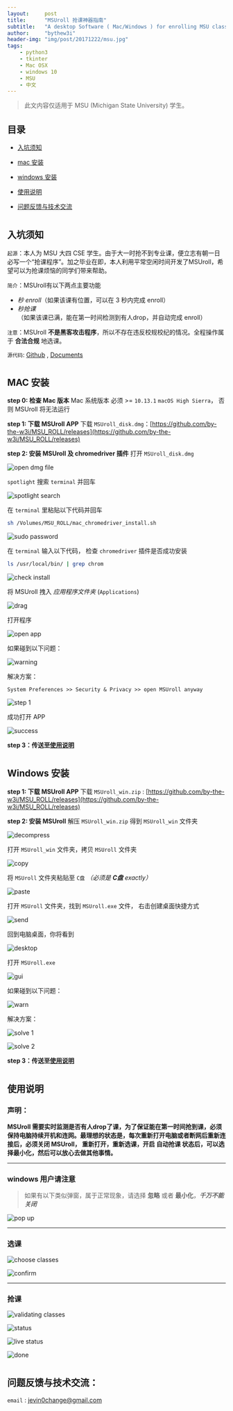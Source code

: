 ```yaml
---
layout:     post
title:      "MSUroll 抢课神器指南"
subtitle:   "A desktop Software ( Mac/Windows ) for enrolling MSU classes."
author:     "bythew3i"
header-img: "img/post/20171222/msu.jpg"
tags:
    - python3
    - tkinter
    - Mac OSX
    - windows 10
    - MSU
    - 中文
---
```

> 此文内容仅适用于 MSU (Michigan State University) 学生。


## 目录
- [入坑须知](#desc)

- [mac 安装](#mac-setup)

- [windows 安装](#win-setup)

- [使用说明](#intro)

- [问题反馈与技术交流](#feedback)

# <a name="desc"/>
## 入坑须知
`起源`：本人为 MSU 大四 CSE 学生。由于大一时抢不到专业课，便立志有朝一日必写一个“抢课程序”。加之毕业在即，本人利用平常空闲时间开发了MSUroll，希望可以为抢课烦恼的同学们带来帮助。

`简介`：MSUroll有以下两点主要功能
- *秒 enroll*（如果该课有位置，可以在 3 秒内完成 enroll）
- *秒抢课* （如果该课已满，能在第一时间检测到有人drop，并自动完成 enroll）

`注意`：MSUroll **不是黑客攻击程序**，所以不存在违反校规校纪的情况。全程操作属于 **合法合规** 地选课。

`源代码`: [Github](https://github.com/by-the-w3i/MSU_ROLL) , [Documents](https://by-the-w3i.github.io/MSU_ROLL/)

# <a name="mac-setup"/>
## MAC 安装
**step 0: 检查 Mac 版本**
Mac 系统版本 必须 >= `10.13.1` `macOS High Sierra`， 否则 MSUroll 将无法运行

**step 1: 下载 MSUroll APP**
下载 `MSUroll_disk.dmg`：[https://github.com/by-the-w3i/MSU_ROLL/releases](https://github.com/by-the-w3i/MSU_ROLL/releases)


**step 2: 安装 MSUroll 及 chromedriver 插件**
打开 `MSUroll_disk.dmg`

![open dmg file](/img/post/20171222/mac_download/screenshots/open_dmg.png)

`spotlight` 搜索 `terminal` 并回车

![spotlight search](/img/post/20171222/mac_download/screenshots/spotlight.png)

在 `terminal` 里粘贴以下代码并回车

```bash
sh /Volumes/MSU_ROLL/mac_chromedriver_install.sh
```
![sudo password](/img/post/20171222/mac_download/screenshots/pass.png)

在 `terminal` 输入以下代码， 检查 `chromedriver`  插件是否成功安装

```bash
ls /usr/local/bin/ | grep chrom
```
![check install](/img/post/20171222/mac_download/screenshots/check.png)

将 MSUroll 拽入 *应用程序文件夹* (`Applications`)

![drag](/img/post/20171222/mac_download/screenshots/drag_app.png)

打开程序

![open app](/img/post/20171222/mac_download/screenshots/open.png)

如果碰到以下问题：

![warning](/img/post/20171222/mac_download/screenshots/warning.png)

解决方案：

```
System Preferences >> Security & Privacy >> open MSUroll anyway
```

![step 1](/img/post/20171222/mac_download/screenshots/step1.png)

成功打开 APP

![success](/img/post/20171222/mac_download/screenshots/success.png)

**step 3：传送至[使用说明](#intro)**

# <a name="win-setup"/>
## Windows 安装
**step 1: 下载 MSUroll APP**
下载 `MSUroll_win.zip` : [https://github.com/by-the-w3i/MSU_ROLL/releases](https://github.com/by-the-w3i/MSU_ROLL/releases)

**step 2: 安装 MSUroll**
解压 `MSUroll_win.zip` 得到 `MSUroll_win` 文件夹

![decompress](/img/post/20171222/win_download/screenshots/decompress.png)

打开 `MSUroll_win` 文件夹，拷贝 `MSUroll` 文件夹

![copy](/img/post/20171222/win_download/screenshots/copy.png)

将 `MSUroll` 文件夹粘贴至 `C盘` *（必须是 **C盘** exactly）*

![paste](/img/post/20171222/win_download/screenshots/paste.png)

打开 `MSUroll` 文件夹，找到 `MSUroll.exe` 文件， 右击创建桌面快捷方式

![send](/img/post/20171222/win_download/screenshots/send.png)

回到电脑桌面，你将看到

![desktop](/img/post/20171222/win_download/screenshots/desktop.png)

打开 `MSUroll.exe`

![gui](/img/post/20171222/win_download/screenshots/gui.png)

如果碰到以下问题：

![warn](/img/post/20171222/win_download/screenshots/warn.png)

解决方案：

![solve 1](/img/post/20171222/win_download/screenshots/solve1.png)

![solve 2](/img/post/20171222/win_download/screenshots/solve2.png)


**step 3：传送至[使用说明](#intro)**


# <a name="intro"/>
## 使用说明
### 声明：
**MSUroll 需要实时监测是否有人drop了课，为了保证能在第一时间抢到课，必须保持电脑持续开机和连网。最理想的状态是，每次重新打开电脑或者断网后重新连接后，必须关闭 MSUroll， 重新打开，重新选课，开启 自动抢课 状态后，可以选择最小化，然后可以放心去做其他事情。**

---
### windows 用户请注意
> 如果有以下类似弹窗，属于正常现象，请选择 **忽略** 或者 **最小化**，***千万不能关闭***

![pop up](/img/post/20171222/win_download/screenshots/popup.png)

---

### 选课

![choose classes](/img/post/20171222/mac_download/screenshots/choose.png)

![confirm](/img/post/20171222/mac_download/screenshots/confirm.png)

---

### 抢课

![validating classes](/img/post/20171222/mac_download/screenshots/waiting.png)

![status](/img/post/20171222/mac_download/screenshots/status.png)

![live status](/img/post/20171222/mac_download/screenshots/live_status.png)

![done](/img/post/20171222/mac_download/screenshots/finish.png)


# <a name="feedback" />
## 问题反馈与技术交流：
`email` : jevin0change@gmail.com
